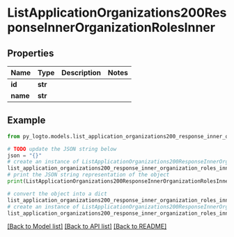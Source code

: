 # ListApplicationOrganizations200ResponseInnerOrganizationRolesInner


## Properties

Name | Type | Description | Notes
------------ | ------------- | ------------- | -------------
**id** | **str** |  | 
**name** | **str** |  | 

## Example

```python
from py_logto.models.list_application_organizations200_response_inner_organization_roles_inner import ListApplicationOrganizations200ResponseInnerOrganizationRolesInner

# TODO update the JSON string below
json = "{}"
# create an instance of ListApplicationOrganizations200ResponseInnerOrganizationRolesInner from a JSON string
list_application_organizations200_response_inner_organization_roles_inner_instance = ListApplicationOrganizations200ResponseInnerOrganizationRolesInner.from_json(json)
# print the JSON string representation of the object
print(ListApplicationOrganizations200ResponseInnerOrganizationRolesInner.to_json())

# convert the object into a dict
list_application_organizations200_response_inner_organization_roles_inner_dict = list_application_organizations200_response_inner_organization_roles_inner_instance.to_dict()
# create an instance of ListApplicationOrganizations200ResponseInnerOrganizationRolesInner from a dict
list_application_organizations200_response_inner_organization_roles_inner_from_dict = ListApplicationOrganizations200ResponseInnerOrganizationRolesInner.from_dict(list_application_organizations200_response_inner_organization_roles_inner_dict)
```
[[Back to Model list]](../README.md#documentation-for-models) [[Back to API list]](../README.md#documentation-for-api-endpoints) [[Back to README]](../README.md)


